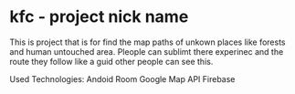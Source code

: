 # kfc - project nick name

This is project that is for find the map paths of unkown places like forests and human untouched area. 
Pleople can sublimt there experinec and the route they follow like a guid other people can see this. 

Used Technologies:
Andoid Room
Google Map API
Firebase
